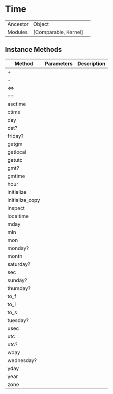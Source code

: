 # Time
|  |  |  |
| --- | --- | --- |
| Ancestor | Object |
| Modules | [Comparable, Kernel] |


## Instance Methods

| Method | Parameters | Description |
| --- | --- | --- |
| + |  |  |
| - |  |  |
| <=> |  |  |
| == |  |  |
| asctime |  |  |
| ctime |  |  |
| day |  |  |
| dst? |  |  |
| friday? |  |  |
| getgm |  |  |
| getlocal |  |  |
| getutc |  |  |
| gmt? |  |  |
| gmtime |  |  |
| hour |  |  |
| initialize |  |  |
| initialize_copy |  |  |
| inspect |  |  |
| localtime |  |  |
| mday |  |  |
| min |  |  |
| mon |  |  |
| monday? |  |  |
| month |  |  |
| saturday? |  |  |
| sec |  |  |
| sunday? |  |  |
| thursday? |  |  |
| to_f |  |  |
| to_i |  |  |
| to_s |  |  |
| tuesday? |  |  |
| usec |  |  |
| utc |  |  |
| utc? |  |  |
| wday |  |  |
| wednesday? |  |  |
| yday |  |  |
| year |  |  |
| zone |  |  |
